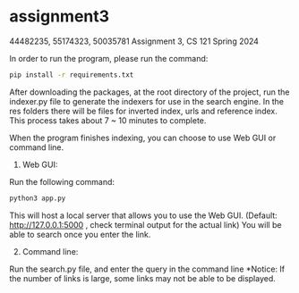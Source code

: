# assignment3
44482235, 55174323, 50035781
Assignment 3, CS 121 Spring 2024

In order to run the program, please run the command:

```bash
pip install -r requirements.txt
```

After downloading the packages, at the root directory of the project, run the indexer.py file to generate the indexers for use in the search engine. In the res folders there will be files for inverted index, urls and reference index. This process takes about 7 ~ 10 minutes to complete.

When the program finishes indexing, you can choose to use Web GUI or command line.

1. Web GUI:

Run the following command:

```bash
python3 app.py
```

This will host a local server that allows you to use the Web GUI. (Default: http://127.0.0.1:5000  , check terminal output for the actual link)
You will be able to search once you enter the link.

2. Command line:

Run the search.py file, and enter the query in the command line
*Notice: If the number of links is large, some links may not be able to be displayed.


